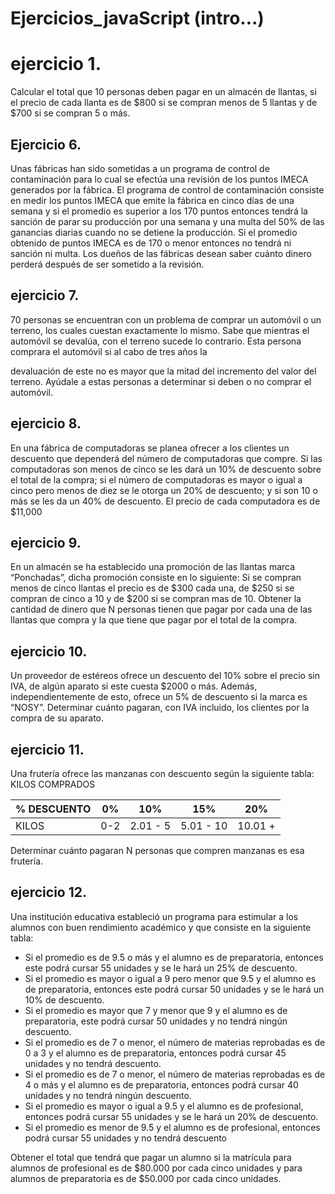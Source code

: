# Ejercicios_javaScript (intro...)

# ejercicio 1.
Calcular el total que 10 personas deben pagar en un almacén de llantas, si el precio de cada
llanta es de $800 si se compran menos de 5 llantas y de $700 si se compran 5 o más.


## Ejercicio 6.
Unas fábricas han sido sometidas a un programa de control de contaminación para lo cual
se efectúa una revisión de los puntos IMECA generados por la fábrica. El programa de control
de contaminación consiste en medir los puntos IMECA que emite la fábrica en cinco días de
una semana y si el promedio es superior a los 170 puntos entonces tendrá la sanción de
parar su producción por una semana y una multa del 50% de las ganancias diarias cuando
no se detiene la producción. Si el promedio obtenido de puntos IMECA es de 170 o menor
entonces no tendrá ni sanción ni multa. Los dueños de las fábricas desean saber cuánto
dinero perderá después de ser sometido a la revisión.

## ejercicio 7.
70 personas se encuentran con un problema de comprar un automóvil o un terreno, los
cuales cuestan exactamente lo mismo. Sabe que mientras el automóvil se devalúa, con el
terreno sucede lo contrario. Esta persona comprara el automóvil si al cabo de tres años la

devaluación de este no es mayor que la mitad del incremento del valor del terreno. Ayúdale
a estas personas a determinar si deben o no comprar el automóvil.

## ejercicio 8.
En una fábrica de computadoras se planea ofrecer a los clientes un descuento que
dependerá del número de computadoras que compre. Si las computadoras son menos de
cinco se les dará un 10% de descuento sobre el total de la compra; si el número de
computadoras es mayor o igual a cinco pero menos de diez se le otorga un 20% de
descuento; y si son 10 o más se les da un 40% de descuento. El precio de cada computadora
es de $11,000

## ejercicio 9.
En un almacén se ha establecido una promoción de las llantas marca “Ponchadas”, dicha
promoción consiste en lo siguiente: Si se compran menos de cinco llantas el precio es de
$300 cada una, de $250 si se compran de cinco a 10 y de $200 si se compran mas de 10.
Obtener la cantidad de dinero que N personas tienen que pagar por cada una de las llantas
que compra y la que tiene que pagar por el total de la compra.

## ejercicio 10.
Un proveedor de estéreos ofrece un descuento del 10% sobre el precio sin IVA, de algún
aparato si este cuesta $2000 o más. Además, independientemente de esto, ofrece un 5% de
descuento si la marca es “NOSY”. Determinar cuánto pagaran, con IVA incluido, los clientes
por la compra de su aparato.

## ejercicio 11.
Una frutería ofrece las manzanas con descuento según la siguiente tabla:
KILOS COMPRADOS

|% DESCUENTO | 0% | 10% | 15% | 20% |
|------------|----|-----|-----|-----|
|KILOS | 0-2 | 2.01 - 5 |5.01 - 10 |10.01 +|

Determinar cuánto pagaran N personas que compren manzanas es esa frutería.

## ejercicio 12.
Una institución educativa estableció un programa para estimular a los alumnos con buen
rendimiento académico y que consiste en la siguiente tabla:
-  Si el promedio es de 9.5 o más y el alumno es de preparatoria, entonces este podrá
cursar 55 unidades y se le hará un 25% de descuento.
- Si el promedio es mayor o igual a 9 pero menor que 9.5 y el alumno es de
preparatoria, entonces este podrá cursar 50 unidades y se le hará un 10% de
descuento.
-  Si el promedio es mayor que 7 y menor que 9 y el alumno es de preparatoria, este
podrá cursar 50 unidades y no tendrá ningún descuento.
-  Si el promedio es de 7 o menor, el número de materias reprobadas es de 0 a 3 y el
alumno es de preparatoria, entonces podrá cursar 45 unidades y no tendrá
descuento.
-  Si el promedio es de 7 o menor, el número de materias reprobadas es de 4 o más y
el alumno es de preparatoria, entonces podrá cursar 40 unidades y no tendrá ningún
descuento.
- Si el promedio es mayor o igual a 9.5 y el alumno es de profesional, entonces podrá
cursar 55 unidades y se le hará un 20% de descuento.
- Si el promedio es menor de 9.5 y el alumno es de profesional, entonces podrá cursar
55 unidades y no tendrá descuento

Obtener el total que tendrá que pagar un alumno si la matrícula para alumnos de profesional
es de $80.000 por cada cinco unidades y para alumnos de preparatoria es de $50.000 por
cada cinco unidades.